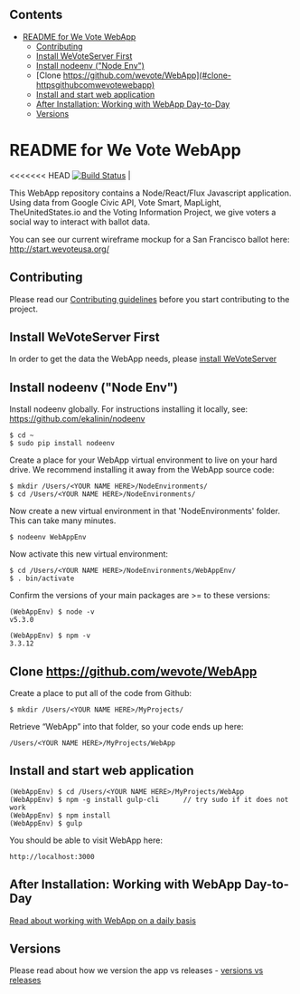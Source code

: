 <!-- START doctoc generated TOC please keep comment here to allow auto update -->
<!-- DON'T EDIT THIS SECTION, INSTEAD RE-RUN doctoc TO UPDATE -->
## Contents

- [README for We Vote WebApp](#readme-for-we-vote-webapp)
  - [Contributing](#contributing)
  - [Install WeVoteServer First](#install-wevoteserver-first)
  - [Install nodeenv ("Node Env")](#install-nodeenv-node-env)
  - [Clone https://github.com/wevote/WebApp](#clone-httpsgithubcomwevotewebapp)
  - [Install and start web application](#install-and-start-web-application)
  - [After Installation: Working with WebApp Day-to-Day](#after-installation-working-with-webapp-day-to-day)
  - [Versions](#versions)

<!-- END doctoc generated TOC please keep comment here to allow auto update -->

# README for We Vote WebApp

<<<<<<< HEAD
[![Build Status](https://travis-ci.org/wevote/WebApp.svg?branch=develop)](https://travis-ci.org/wevote/WebApp) | 

This WebApp repository contains a Node/React/Flux Javascript application. Using data from
Google Civic API, Vote Smart, MapLight, TheUnitedStates.io and the Voting Information Project, we give voters a
social way to interact with ballot data.

You can see our current wireframe mockup for a San Francisco ballot here:
http://start.wevoteusa.org/

## Contributing
Please read our [Contributing guidelines](docs/contributing/index.md) before you start contributing to the project.

## Install WeVoteServer First
In order to get the data the WebApp needs, please 
[install WeVoteServer](https://github.com/wevote/WeVoteServer/blob/master/README_API_INSTALL.md)


## Install nodeenv ("Node Env")

Install nodeenv globally. For instructions installing it locally, see: https://github.com/ekalinin/nodeenv

    $ cd ~
    $ sudo pip install nodeenv

Create a place for your WebApp virtual environment to live on your hard drive. We recommend installing it
away from the WebApp source code:

    $ mkdir /Users/<YOUR NAME HERE>/NodeEnvironments/
    $ cd /Users/<YOUR NAME HERE>/NodeEnvironments/

Now create a new virtual environment in that 'NodeEnvironments' folder. This can take many minutes.

    $ nodeenv WebAppEnv

Now activate this new virtual environment:

    $ cd /Users/<YOUR NAME HERE>/NodeEnvironments/WebAppEnv/
    $ . bin/activate

Confirm the versions of your main packages are >= to these versions:

    (WebAppEnv) $ node -v
    v5.3.0

    (WebAppEnv) $ npm -v
    3.3.12


## Clone https://github.com/wevote/WebApp

Create a place to put all of the code from Github:

    $ mkdir /Users/<YOUR NAME HERE>/MyProjects/

Retrieve “WebApp” into that folder, so your code ends up here:

    /Users/<YOUR NAME HERE>/MyProjects/WebApp


## Install and start web application

    (WebAppEnv) $ cd /Users/<YOUR NAME HERE>/MyProjects/WebApp
    (WebAppEnv) $ npm -g install gulp-cli      // try sudo if it does not work
    (WebAppEnv) $ npm install
    (WebAppEnv) $ gulp

You should be able to visit WebApp here:

    http://localhost:3000


## After Installation: Working with WebApp Day-to-Day

[Read about working with WebApp on a daily basis](README_WORKING_WITH_WEB_APP.md)

## Versions

Please read about how we version the app vs releases - [versions vs releases](docs/contributing/versions/index.md)
